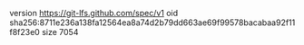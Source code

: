 version https://git-lfs.github.com/spec/v1
oid sha256:8711e236a138fa12564ea8a74d2b79dd663ae69f99578bacabaa92f11f8f23e0
size 7054
